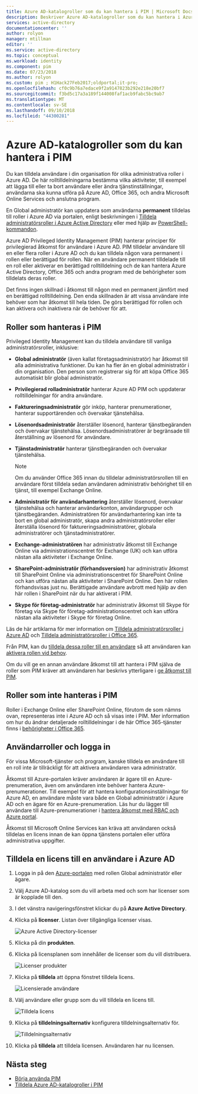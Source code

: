```yaml
---
title: Azure AD-katalogroller som du kan hantera i PIM | Microsoft Docs
description: Beskriver Azure AD-katalogroller som du kan hantera i Azure AD Privileged Identity Management (PIM).
services: active-directory
documentationcenter: ''
author: rolyon
manager: mtillman
editor: ''
ms.service: active-directory
ms.topic: conceptual
ms.workload: identity
ms.component: pim
ms.date: 07/23/2018
ms.author: rolyon
ms.custom: pim ; H1Hack27Feb2017;oldportal;it-pro;
ms.openlocfilehash: cf0c9b76a7edace9f2a9147823b292e218e20bf7
ms.sourcegitcommit: f3bd5c17a3a189f144008faf1acb9fabc5bc9ab7
ms.translationtype: MT
ms.contentlocale: sv-SE
ms.lasthandoff: 09/10/2018
ms.locfileid: "44300281"
---
```

# <a name="azure-ad-directory-roles-you-can-manage-in-pim"></a>Azure AD-katalogroller som du kan hantera i PIM
<!-- **PLACEHOLDER: Need description of how this works. Azure PIM uses roles from MSODS objects.**-->

Du kan tilldela användare i din organisation för olika administrativa roller i Azure AD. De här rolltilldelningarna bestämma vilka aktiviteter, till exempel att lägga till eller ta bort användare eller ändra tjänstinställningar, användarna ska kunna utföra på Azure AD, Office 365, och andra Microsoft Online Services och anslutna program.  

En Global administratör kan uppdatera som användarna **permanent** tilldelas till roller i Azure AD via portalen, enligt beskrivningen i [Tilldela administratörsroller i Azure Active Directory](../users-groups-roles/directory-assign-admin-roles.md) eller med hjälp av [ PowerShell-kommandon](/powershell/module/azuread#directory_roles).

Azure AD Privileged Identity Management (PIM) hanterar principer för privilegierad åtkomst för användare i Azure AD. PIM tilldelar användare till en eller flera roller i Azure AD och du kan tilldela någon vara permanent i rollen eller berättigad för rollen. När en användare permanent tilldelade till en roll eller aktiverar en berättigad rolltilldelning och de kan hantera Azure Active Directory, Office 365 och andra program med de behörigheter som tilldelats deras roller.

Det finns ingen skillnad i åtkomst till någon med en permanent jämfört med en berättigad rolltilldelning. Den enda skillnaden är att vissa användare inte behöver som har åtkomst till hela tiden. De görs berättigad för rollen och kan aktivera och inaktivera när de behöver för att.

## <a name="roles-managed-in-pim"></a>Roller som hanteras i PIM
Privileged Identity Management kan du tilldela användare till vanliga administratörsroller, inklusive:

* **Global administratör** (även kallat företagsadministratör) har åtkomst till alla administrativa funktioner. Du kan ha fler än en global administratör i din organisation. Den person som registrerar sig för att köpa Office 365 automatiskt blir global administratör.
* **Privilegierad rolladministratör** hanterar Azure AD PIM och uppdaterar rolltilldelningar för andra användare.  
* **Faktureringsadministratör** gör inköp, hanterar prenumerationer, hanterar supportärenden och övervakar tjänstehälsa.
* **Lösenordsadministratör** återställer lösenord, hanterar tjänstbegäranden och övervakar tjänstehälsa. Lösenordsadministratörer är begränsade till återställning av lösenord för användare.
* **Tjänstadministratör** hanterar tjänstbegäranden och övervakar tjänstehälsa.
  
  > [!NOTE]
  > Om du använder Office 365 innan du tilldelar administratörsrollen till en användare först tilldela sedan användaren administrativ behörighet till en tjänst, till exempel Exchange Online.
  > 
  > 
* **Administratör för användarhantering** återställer lösenord, övervakar tjänstehälsa och hanterar användarkonton, användargrupper och tjänstbegäranden. Administratören för användarhantering kan inte ta bort en global administratör, skapa andra administratörsroller eller återställa lösenord för faktureringsadministratörer, globala administratörer och tjänstadministratörer.
* **Exchange-administratören** har administrativ åtkomst till Exchange Online via administrationscentret för Exchange (UK) och kan utföra nästan alla aktiviteter i Exchange Online.
* **SharePoint-administratör (förhandsversion)** har administrativ åtkomst till SharePoint Online via administrationscentret för SharePoint Online och kan utföra nästan alla aktiviteter i SharePoint Online. Den här rollen förhandsvisas just nu. Berättigade användare avbrott med hjälp av den här rollen i SharePoint när du har aktiverat i PIM.
* **Skype för företag-administratör** har administrativ åtkomst till Skype för företag via Skype för företag-administrationscentret och kan utföra nästan alla aktiviteter i Skype för företag Online.

Läs de här artiklarna för mer information om [Tilldela administratörsroller i Azure AD](../users-groups-roles/directory-assign-admin-roles.md) och [Tilldela administratörsroller i Office 365](https://support.office.com/article/Assigning-admin-roles-in-Office-365-eac4d046-1afd-4f1a-85fc-8219c79e1504).

<!--**PLACEHOLDER: The above article may not be the one we want since PIM gets roles from places other that Office 365**-->


Från PIM, kan du [tilldela dessa roller till en användare](pim-how-to-add-role-to-user.md) så att användaren kan [aktivera rollen vid behov](pim-how-to-activate-role.md).

Om du vill ge en annan användare åtkomst till att hantera i PIM själva de roller som PIM kräver att användaren har beskrivs ytterligare i [ge åtkomst till PIM](pim-how-to-give-access-to-pim.md).

<!-- ## The PIM Security Administrator Role **PLACEHOLDER: Need description of the Security Administrator role.**-->

## <a name="roles-not-managed-in-pim"></a>Roller som inte hanteras i PIM
Roller i Exchange Online eller SharePoint Online, förutom de som nämns ovan, representeras inte i Azure AD och så visas inte i PIM. Mer information om hur du ändrar detaljerade rolltilldelningar i de här Office 365-tjänster finns i [behörigheter i Office 365](https://support.office.com/article/Permissions-in-Office-365-da585eea-f576-4f55-a1e0-87090b6aaa9d).

<!--**The above links might be replaced by ones that are from within this documentation repository **-->


## <a name="user-roles-and-signing-in"></a>Användarroller och logga in
För vissa Microsoft-tjänster och program, kanske tilldela en användare till en roll inte är tillräckligt för att aktivera användaren vara administratör.

Åtkomst till Azure-portalen kräver användaren är ägare till en Azure-prenumeration, även om användaren inte behöver hantera Azure-prenumerationer.  Till exempel för att hantera konfigurationsinställningar för Azure AD, en användare måste vara både en Global administratör i Azure AD och en ägare för en Azure-prenumeration.  Läs hur du lägger till användare till Azure-prenumerationer i [hantera åtkomst med RBAC och Azure portal](../..//role-based-access-control/role-assignments-portal.md).

Åtkomst till Microsoft Online Services kan kräva att användaren också tilldelas en licens innan de kan öppna tjänstens portalen eller utföra administrativa uppgifter.

## <a name="assign-a-license-to-a-user-in-azure-ad"></a>Tilldela en licens till en användare i Azure AD

1. Logga in på den [Azure-portalen](http://portal.azure.com) med rollen Global administratör eller ägare.

1. Välj Azure AD-katalog som du vill arbeta med och som har licenser som är kopplade till den.

1. I det vänstra navigeringsfönstret klickar du på **Azure Active Directory**.

1. Klicka på **licenser**. Listan över tillgängliga licenser visas.

    ![Azure Active Directory-licenser](./media/pim-roles/licenses-overview.png)

1. Klicka på din **produkten**.

1. Klicka på licensplanen som innehåller de licenser som du vill distribuera.

    ![Licenser produkter](./media/pim-roles/licenses-products.png)

1. Klicka på **tilldela** att öppna fönstret tilldela licens.

    ![Licensierade användare](./media/pim-roles/licenses-licensed-users.png)

1. Välj användare eller grupp som du vill tilldela en licens till.

    ![Tilldela licens](./media/pim-roles/licenses-assign-license.png)

1. Klicka på **tilldelningsalternativ** konfigurera tilldelningsalternativ för.

    ![Tilldelningsalternativ](./media/pim-roles/licenses-assignment-options.png)

1. Klicka på **tilldela** att tilldela licensen. Användaren har nu licensen.

<!--Every topic should have next steps and links to the next logical set of content to keep the customer engaged-->
## <a name="next-steps"></a>Nästa steg

- [Börja använda PIM](pim-getting-started.md)
- [Tilldela Azure AD-katalogroller i PIM](pim-how-to-add-role-to-user.md)

